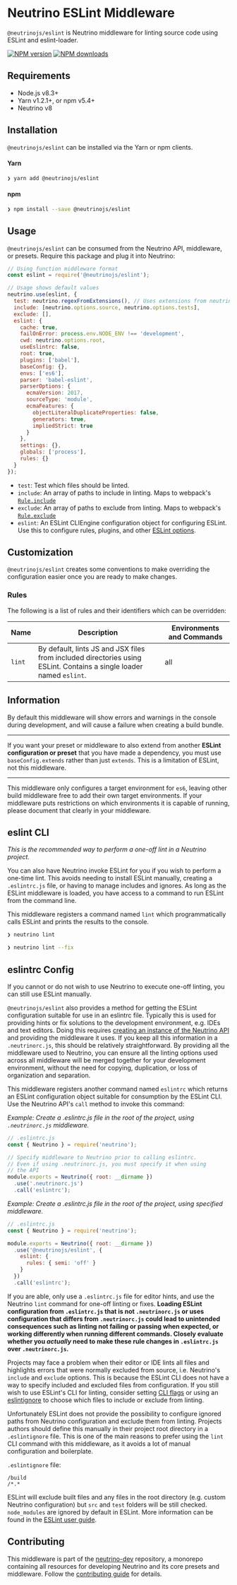 # Neutrino ESLint Middleware

`@neutrinojs/eslint` is Neutrino middleware for linting source code using ESLint and eslint-loader.

[![NPM version][npm-image]][npm-url]
[![NPM downloads][npm-downloads]][npm-url]

## Requirements

- Node.js v8.3+
- Yarn v1.2.1+, or npm v5.4+
- Neutrino v8

## Installation

`@neutrinojs/eslint` can be installed via the Yarn or npm clients.

#### Yarn

```bash
❯ yarn add @neutrinojs/eslint
```

#### npm

```bash
❯ npm install --save @neutrinojs/eslint
```

## Usage

`@neutrinojs/eslint` can be consumed from the Neutrino API, middleware, or presets. Require this package
and plug it into Neutrino:

```js
// Using function middleware format
const eslint = require('@neutrinojs/eslint');

// Usage shows default values
neutrino.use(eslint, {
  test: neutrino.regexFromExtensions(), // Uses extensions from neutrino.options.extensions
  include: [neutrino.options.source, neutrino.options.tests],
  exclude: [],
  eslint: {
    cache: true,
    failOnError: process.env.NODE_ENV !== 'development',
    cwd: neutrino.options.root,
    useEslintrc: false,
    root: true,
    plugins: ['babel'],
    baseConfig: {},
    envs: ['es6'],
    parser: 'babel-eslint',
    parserOptions: {
      ecmaVersion: 2017,
      sourceType: 'module',
      ecmaFeatures: {
        objectLiteralDuplicateProperties: false,
        generators: true,
        impliedStrict: true
      }
    },
    settings: {},
    globals: ['process'],
    rules: {}
  }
});
```

- `test`: Test which files should be linted.
- `include`: An array of paths to include in linting. Maps to webpack's [`Rule.include`](https://webpack.js.org/configuration/module/#rule-include)
- `exclude`: An array of paths to exclude from linting. Maps to webpack's [`Rule.exclude`](https://webpack.js.org/configuration/module/#rule-exclude)
- `eslint`: An ESLint CLIEngine configuration object for configuring ESLint. Use this to configure rules, plugins, and other [ESLint options](https://eslint.org/docs/user-guide/configuring).

## Customization

`@neutrinojs/eslint` creates some conventions to make overriding the configuration easier once you are ready to
make changes.

### Rules

The following is a list of rules and their identifiers which can be overridden:

| Name | Description | Environments and Commands |
| --- | --- | --- |
| `lint` | By default, lints JS and JSX files from included directories using ESLint. Contains a single loader named `eslint`. | all |

## Information

By default this middleware will show errors and warnings in the console during development, and will cause a failure when
creating a build bundle.

---

If you want your preset or middleware to also extend from another **ESLint configuration or preset** that you have made
a dependency, you must use `baseConfig.extends` rather than just `extends`. This is a limitation of ESLint, not this
middleware.

---

This middleware only configures a target environment for `es6`, leaving other build middleware free to add their own
target environments. If your middleware puts restrictions on which environments it is capable of running, please
document that clearly in your middleware.

## eslint CLI

_This is the recommended way to perform a one-off lint in a Neutrino project._

You can also have Neutrino invoke ESLint for you if you wish to perform a one-time lint. This avoids needing to install
ESLint manually, creating a `.eslintrc.js` file, or having to manage includes and ignores. As long as the ESLint
middleware is loaded, you have access to a command to run ESLint from the command line.

This middleware registers a command named `lint` which programmatically calls ESLint and prints the results to
the console.

```bash
❯ neutrino lint
```

```bash
❯ neutrino lint --fix
```

## eslintrc Config

If you cannot or do not wish to use Neutrino to execute one-off linting, you can still use ESLint manually.

`@neutrinojs/eslint` also provides a method for getting the ESLint configuration suitable for use in an eslintrc
file. Typically this is used for providing hints or fix solutions to the development environment, e.g. IDEs and text
editors. Doing this requires [creating an instance of the Neutrino API](https://neutrinojs.org/api/) and providing the
middleware it uses. If you keep all this information in a `.neutrinorc.js`, this should be relatively straightforward. By
providing all the middleware used to Neutrino, you can ensure all the linting options used across all middleware will be
merged together for your development environment, without the need for copying, duplication, or loss of organization and
separation.

This middleware registers another command named `eslintrc` which returns an ESLint configuration object suitable for
consumption by the ESLint CLI. Use the Neutrino API's `call` method to invoke this command:

_Example: Create a .eslintrc.js file in the root of the project, using `.neutrinorc.js` middleware._

```js
// .eslintrc.js
const { Neutrino } = require('neutrino');

// Specify middleware to Neutrino prior to calling eslintrc.
// Even if using .neutrinorc.js, you must specify it when using
// the API
module.exports = Neutrino({ root: __dirname })
  .use('.neutrinorc.js')
  .call('eslintrc');
```

_Example: Create a .eslintrc.js file in the root of the project, using specified middleware._

```js
// .eslintrc.js
const { Neutrino } = require('neutrino');

module.exports = Neutrino({ root: __dirname })
  .use('@neutrinojs/eslint', {
    eslint: {
      rules: { semi: 'off' }
    }
  })
  .call('eslintrc');
```

If you are able, only use a `.eslintrc.js` file for editor hints, and use the Neutrino `lint` command for one-off linting
or fixes. **Loading ESLint configuration from `.eslintrc.js` that is not `.neutrinorc.js` or uses configuration that
differs from `.neutrinorc.js` could lead to unintended consequences such as linting not failing or passing when expected,
or working differently when running different commands. Closely evaluate whether you _actually_ need to make these rule
changes in `.eslintrc.js` over `.neutrinorc.js`.**

Projects may face a problem when their editor or IDE lints all files and highlights errors that were normally excluded
from source, i.e. Neutrino's `include` and `exclude` options. This is because the ESLint CLI does not have a way to
specify included and excluded files from configuration. If you still wish to use ESLint's CLI for linting, consider
setting [CLI flags](https://eslint.org/docs/user-guide/command-line-interface#options) or using an
[eslintignore](https://eslint.org/docs/user-guide/configuring#ignoring-files-and-directories) to choose which files to
include or exclude from linting.

Unfortunately ESLint does not provide the possibility to configure ignored paths from Neutrino configuration and exclude them
from linting. Projects authors should define this manually in their project root directory in a `.eslintignore` file. This
is one of the main reasons to prefer using the `lint` CLI command with this middleware, as it avoids a lot of manual
configuration and boilerplate.

`.eslintignore` file:

```
/build
/*.*
```

ESLint will exclude built files and any files in the root directory (e.g. custom Neutrino configuration) but `src` and
`test` folders will be still checked. `node_modules` are ignored by default in ESLint. More information can be found
in the [ESLint user guide](https://eslint.org/docs/user-guide/configuring#ignoring-files-and-directories).

## Contributing

This middleware is part of the [neutrino-dev](https://github.com/mozilla-neutrino/neutrino-dev) repository, a monorepo
containing all resources for developing Neutrino and its core presets and middleware. Follow the
[contributing guide](https://neutrinojs.org/contributing/) for details.

[npm-image]: https://img.shields.io/npm/v/@neutrinojs/eslint.svg
[npm-downloads]: https://img.shields.io/npm/dt/@neutrinojs/eslint.svg
[npm-url]: https://www.npmjs.com/package/@neutrinojs/eslint
